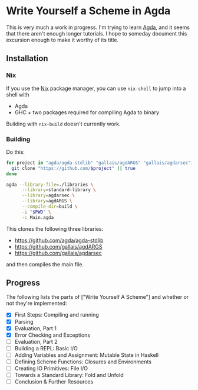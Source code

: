 # Write Yourself a Scheme in Agda

This is very much a work in progress. I'm trying to
learn [Agda](https://en.wikipedia.org/wiki/Agda_(programming_language)), and it
seems that there aren't enough longer tutorials. I hope to someday document this
excursion enough to make it worthy of its title.

<!--
Note that this Scheme doesn't come nearly as close to the one in that Wikibook
to being [R5RS](http://www.schemers.org/Documents/Standards/R5RS/HTML/)-compliant,
I am more concerned about getting a somewhat working interpreter out the door
than the accuracy of the "Scheme" it interprets.
-->

## Installation

### Nix

If you use the [Nix](https://nixos.org/nix/) package manager, you can use
`nix-shell` to jump into a shell with 

 * Agda
 * GHC + two packages required for compiling Agda to binary

Building with `nix-build` doesn't currently work. 

### Building

Do this:
```bash
for project in "agda/agda-stdlib" "gallais/agdARGS" "gallais/agdarsec"; do
  git clone "https://github.com/$project" || true
done

agda --library-file=./libraries \
      --library=standard-library \
      --library=agdarsec \
      --library=agdARGS \
      --compile-dir=build \
      -i "$PWD" \
      -c Main.agda
```

This clones the following three libraries:

 * https://github.com/agda/agda-stdlib
 * https://github.com/gallais/agdARGS
 * https://github.com/gallais/agdarsec
 
and then compiles the main file.

## Progress

The following lists the parts of ["Write Yourself A Scheme"] and whether or not
they're implemented:

 - [x] First Steps: Compiling and running
 - [x] Parsing
 - [x] Evaluation, Part 1
 - [x] Error Checking and Exceptions
 - [ ] Evaluation, Part 2
 - [ ] Building a REPL: Basic I/O
 - [ ] Adding Variables and Assignment: Mutable State in Haskell
 - [ ] Defining Scheme Functions: Closures and Environments
 - [ ] Creating IO Primitives: File I/O
 - [ ] Towards a Standard Library: Fold and Unfold
 - [ ] Conclusion & Further Resources

[wyas]: https://en.wikibooks.org/wiki/Write_Yourself_a_Scheme_in_48_Hours
